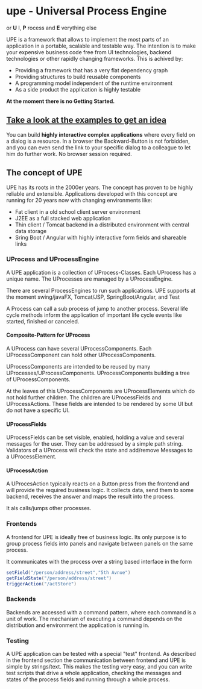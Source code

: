 # upe - Universal Process Engine
or __U__ I, __P__ rocess and __E__ verything else

UPE is a framework that allows to implement the most parts of an 
application in a portable, scalable and testable way. The intention is
to make your expensive business code free from UI technologies, backend
technologies or other rapidly changing frameworks. This is achived by:

* Providing a framework that has a very flat dependency graph
* Providing structures to build reusable components
* A programming model independent of the runtime environment
* As a side product the application is highly testable

__At the moment there is no Getting Started.__ 
## [Take a look at the examples to get an idea](examples/Readme.md)

You can build __highly interactive complex applications__ where every field on
a dialog is a resource. In a browser the Backward-Button is not forbidden,
and you can even send the link to your specific dialog to a colleague to
let him do further work. No browser session required.

## The concept of UPE

UPE has its roots in the 2000er years. The concept has proven to be
highly reliable and extensible. Applications developed with this concept are running
for 20 years now with changing environments like:

* Fat client in a old school client server environment
* J2EE as a full stacked web application
* Thin client / Tomcat backend in a distributed environment with central data storage
* Sring Boot / Angular with highly interactive form fields and shareable links


### UProcess and UProcessEngine

A UPE application is a collection of UProcess-Classes. Each UProcess has a unique
name. The UProcesses are managed by a UProcessEngine.

There are several ProcessEngines to run such applications. UPE supports at the moment 
swing/javaFX, Tomcat/JSP, SpringBoot/Angular, and Test

A Process can call a sub process of jump to another process. Several life cycle methods inform
the application of important life cycle events like started, finished or canceled. 

#### Composite-Pattern for UProcess

A UProcess can have several UProcessComponents. Each UProcessComponent can
hold other UProcessComponents. 

UProcessComponents are intended to be reused by many UProcesses/UProcessComponents.
UProcessComponents building a tree of UProcessComponents.

At the leaves of this UProcessComponents are UProcessElements which do not hold
further children. The  children are UProcessFields and UProcessActions. These
fields are intended to be rendered by some UI but do not have a specific UI.

#### UProcessFields
UProcessFields can be set visible, enabled, holding a value and several messages
for the user. They can be addressed by a simple path string. Validators of a 
UProcess will check the state and add/remove Messages to a UProcessElement.

#### UProcessAction
A UProcesAction typically reacts on a Button press from the frontend and 
will provide the required business logic. It collects data, send them to
some backend, receives the answer and maps the result into the process.

It als calls/jumps other processes. 

### Frontends

A frontend for UPE is ideally free of business logic. Its only  purpose is to
group process fields into panels and navigate between panels on the same 
process.

It communicates with the process over a string based interface in the form

```java
setField("/person/address/street","5th Avnue")
getFieldState("/person/address/street")
triggerAction("/actStore")
```

### Backends

Backends are accessed with a command pattern, where each command is a 
unit of work. The mechanism of executing a command depends on the distribution
and environment the application is running in.

### Testing

A UPE application can be tested with a special "test" frontend. As described
in the frontend section the communication between frontend and UPE is simple by
strings/text. This makes the testing very easy, and you can write test scripts
that drive a whole application, checking the messages and states of the process
fields and running through a whole process.

